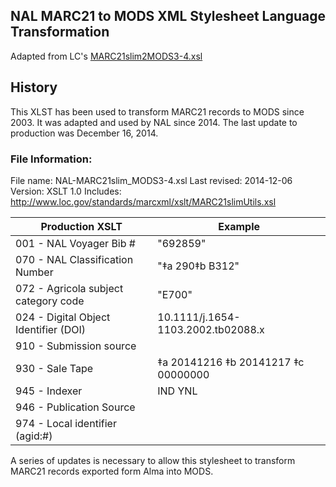 ## NAL MARC21 to MODS XML Stylesheet Language Transformation
Adapted from LC's [MARC21slim2MODS3-4.xsl](http://www.loc.gov/standards/mods/v3/MARC21slim2MODS3-4.xsl)

## History
This XLST has been used to transform MARC21 records to MODS since 2003. It was adapted and used by NAL since 2014.  The last update to production was December 16, 2014. 

### File Information:
File name: NAL-MARC21slim_MODS3-4.xsl
Last revised: 2014-12-06
Version: XSLT 1.0
Includes: http://www.loc.gov/standards/marcxml/xslt/MARC21slimUtils.xsl

| Production XSLT       | Example|           
|-----------------------|----------------|
|001 - NAL Voyager Bib #  |    "692859"  |
|070 - NAL Classification Number|"‡a 290‡b B312"|
|072 - Agricola subject category code |"E700"|
|024 - Digital Object Identifier (DOI)|10.1111/j.1654-1103.2002.tb02088.x  |
|910 - Submission source              |  |  
|930 - Sale Tape                      |‡a 20141216 ‡b 20141217 ‡c 00000000 |
|945 - Indexer                        |IND YNL|
|946 - Publication Source             |  |
|974 - Local identifier (agid:#)      |  |


A series of updates is necessary to allow this stylesheet to transform MARC21 records exported form Alma into MODS.

<!--stackedit_data:
eyJoaXN0b3J5IjpbLTE5NjE2MTE3MSwtMTkxMjI1MDY3NCwtNz
I0ODcwNzgxXX0=
-->